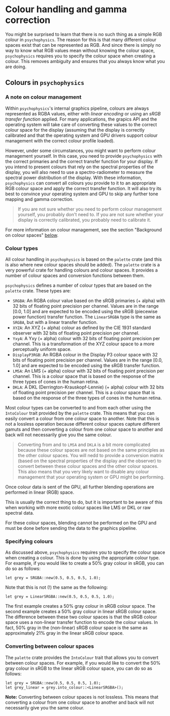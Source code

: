 # Colour handling and gamma correction

You might be surprised to learn that there is no such thing as a simple RGB colour in `psychophysics`. The reason for this is that many different colour spaces exist that can be represented as RGB. And since there is simply no way to know what RGB values mean without knowing the colour space, `psychophysics` requires you to specify the colour space when creating a colour. This removes ambiguity and ensures that you always know what you are doing.

## Colours in `psychophysics`

### A note on colour management

Within `psychophysics`'s internal graphics pipeline, colours are always represented as RGBA values, either with _linear encoding_ or using an _sRGB transfer function_ applied. For many applications, the grapics API and the operating system will take care of converting these values to the correct colour space for the display (assuming that the display is correctly calibrated and that the operating system and GPU drivers support colour management with the correct colour profile loaded).

However, under some circumstances, you might want to perform colour management yourself. In this case, you need to provide `psychophysics` with the correct primaries and the correct transfer function for your display. If you intend to present colours that rely on the spectral properties of the display, you will also need to use a spectro-radiometer to measure the spectral power distribution of the display. With these information, `psychophysics` can convert all colours you provide to it to an appropriate RGB colour space and apply the correct transfer function. It will also try its best to convince your operating system and GPU to skip any further tone mapping and gamma correction.

> If you are not sure whether you need to perform colour management yourself, you probably don't need to. If you are not sure whether your display is correctly calibrated, you probably need to calibrate it.

For more information on colour management, see the section "Background on colour spaces" [below](#background-on-colour-spaces).

### Colour types

All colour handling in `psychophysics` is based on the `palette` crate (and this is also where new colour spaces should be added). The `palette` crate is a very powerful crate for handling colours and colour spaces. It provides a number of colour spaces and conversion functions between them.

`psychophysics` defines a number of colour types that are based on the `palette` crate. These types are:

- `SRGBA`: An RGBA colour value based on the sRGB primaries (+ alpha) with 32 bits of floating point precision per channel. Values are in the range [0.0, 1.0] and are expected to be encoded using the sRGB (piecewise power function) transfer function. The `LinearSRGBA` type is the same as `SRGBA`, but with a linear transfer function.
- `XYZA`: An XYZ (+ alpha) colour as defined by the CIE 1931 standard observer with 32 bits of floating point precision per channel.
- `YxyA`: A Yxy (+ alpha) colour with 32 bits of floating point precision per channel. This is a transformation of the XYZ colour space to a more perceptually uniform space.
- `DisplayP3RGB`: An RGBA colour in the Display P3 colour space with 32 bits of floating point precision per channel. Values are in the range [0.0, 1.0] and are expected to be encoded using the sRGB transfer function.
- `LMSA`: An LMS (+ alpha) colour with 32 bits of floating point precision per channel. This is a colour space that is based on the response of the three types of cones in the human retina.
- `DKLA`: A DKL (Derrington-Krauskopf-Lennie) (+ alpha) colour with 32 bits of floating point precision per channel. This is a colour space that is based on the response of the three types of cones in the human retina.

Most colour types can be converted to and from each other using the `IntoColour` trait provided by the `palette` crate. This means that you can easily convert a colour from one colour space to another. Note that this is not a lossless operation because different colour spaces capture different gamuts and then converting a colour from one colour space to another and back will not necessarily give you the same colour.

> Converting from and to `LMSA` and `DKLA` is a bit more complicated because these colour spaces are not based on the same principles as the other colour spaces. You will nedd to provide a conversion matrix (based on the spectral properties of the display and the observer) to convert between these colour spaces and the other colour spaces. This also means that you very likely want to disable any colour management that your operating system or GPU might be performing.

<div class="warning">
Once colour data is sent of the GPU, all further blending operations are performed 
in linear (RGB) space.

This is usually the correct thing to do, but it is important to be aware of this
when working with more exotic colour spaces like LMS or DKL or raw spectral data.

For these colour spaces, blending cannot be performed on the GPU and must be done before
sending the data to the graphics pipeline.
</div>

### Specifying colours

As discussed above, `psychophysics` requires you to specify the colour space when creating a colour. This is done by using the appropriate colour type. For example, if you would like to create a 50% gray colour in sRGB, you can do so as follows:

```
let grey = SRGBA::new(0.5, 0.5, 0.5, 1.0);
```

Note that this is not (!) the same as the following:

```
let grey = LinearSRGBA::new(0.5, 0.5, 0.5, 1.0);
```

The first example creates a 50% gray colour in sRGB colour space. The second example creates a 50% gray colour in linear sRGB colour space. The difference between these two colour spaces is that the sRGB colour space uses a non-linear transfer function to encode the colour values. In fact, 50% gray in the (non-linear) sRGB colour space is the same as approximately 21% gray in the linear sRGB colour space.

### Converting between colour spaces

The `palette` crate provides the `IntoColour` trait that allows you to convert between colour spaces. For example, if you would like to convert the 50% gray colour in sRGB to the linear sRGB colour space, you can do so as follows:

```
let grey = SRGBA::new(0.5, 0.5, 0.5, 1.0);
let grey_linear = grey.into_colour::<LinearSRGBA>();
```

**Note:** Converting between colour spaces is not lossless. This means that converting a colour from one colour space to another and back will not necessarily give you the same colour.
